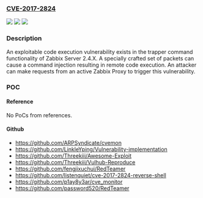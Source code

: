### [CVE-2017-2824](https://cve.mitre.org/cgi-bin/cvename.cgi?name=CVE-2017-2824)
![](https://img.shields.io/static/v1?label=Product&message=Zabbix%20Server&color=blue)
![](https://img.shields.io/static/v1?label=Version&message=n%2Fa&color=blue)
![](https://img.shields.io/static/v1?label=Vulnerability&message=remote%20code%20execution&color=brighgreen)

### Description

An exploitable code execution vulnerability exists in the trapper command functionality of Zabbix Server 2.4.X. A specially crafted set of packets can cause a command injection resulting in remote code execution. An attacker can make requests from an active Zabbix Proxy to trigger this vulnerability.

### POC

#### Reference
No PoCs from references.

#### Github
- https://github.com/ARPSyndicate/cvemon
- https://github.com/LinkleYping/Vulnerability-implementation
- https://github.com/Threekiii/Awesome-Exploit
- https://github.com/Threekiii/Vulhub-Reproduce
- https://github.com/fengjixuchui/RedTeamer
- https://github.com/listenquiet/cve-2017-2824-reverse-shell
- https://github.com/p1ay8y3ar/cve_monitor
- https://github.com/password520/RedTeamer

